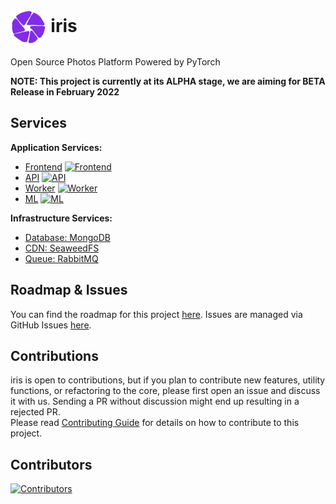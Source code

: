 <h1>
  <img src="images/logo.png" alt="iris" align="center" height="56px">
  iris
</h1>
Open Source Photos Platform Powered by PyTorch

**NOTE: This project is currently at its ALPHA stage, we are aiming for BETA Release in February 2022**

## Services
**Application Services:**
- [Frontend](frontend/README.md) [![Frontend](https://github.com/prabhuomkar/iris/actions/workflows/frontend.yaml/badge.svg)](https://github.com/prabhuomkar/iris/actions/workflows/frontend.yaml)
- [API](api/README.md) [![API](https://github.com/prabhuomkar/iris/actions/workflows/api.yaml/badge.svg)](https://github.com/prabhuomkar/iris/actions/workflows/api.yaml)
- [Worker](worker/README.md) [![Worker](https://github.com/prabhuomkar/iris/actions/workflows/worker.yaml/badge.svg)](https://github.com/prabhuomkar/iris/actions/workflows/worker.yaml)
- [ML](ml/README.md) [![ML](https://github.com/prabhuomkar/iris/actions/workflows/ml.yaml/badge.svg)](https://github.com/prabhuomkar/iris/actions/workflows/ml.yaml)

**Infrastructure Services:**  
- [Database: MongoDB](https://www.mongodb.com)
- [CDN: SeaweedFS](http://github.com/chrislusf/seaweedfs)
- [Queue: RabbitMQ](https://www.rabbitmq.com)

## Roadmap & Issues 
You can find the roadmap for this project [here](https://github.com/prabhuomkar/iris/projects). Issues are managed via GitHub Issues [here](https://github.com/prabhuomkar/iris/issues).

<!-- ## Deployment
TODO: Add Docker related notes -->

## Contributions
iris is open to contributions, but if you plan to contribute new features, utility functions, or refactoring to the core, please first open an issue and discuss it with us. Sending a PR without discussion might end up resulting in a rejected PR.  
Please read [Contributing Guide](CONTRIBUTING.md) for details on how to contribute to this project.

## Contributors
[![Contributors](https://badges.pufler.dev/contributors/prabhuomkar/iris?size=50&padding=4&bots=true)](https://github.com/prabhuomkar/iris/graphs/contributors)
